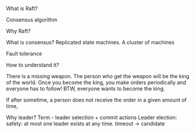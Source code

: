 What is Raft?

Consensus algorithm

Why Raft?

What is consensus? 
Replicated state machines.
A cluster of machines

Fault tolerance

How to understand it?

There is a missing weapon. The person who get the weapon will be the king of the world. Once you become the king, you make orders periodically and everyone has to follow! BTW, everyone wants to become the king.

If after sometime, a person does not receive the order in a given amount of time, 

Why leader? 
Term - leader selection + commit actions
Leader election:
safety: at most one leader exists at any time.
timeout -> candidate